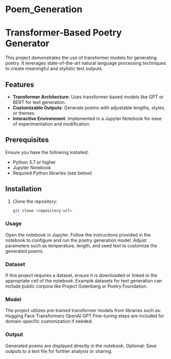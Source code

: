 # Poem_Generation
# Transformer-Based Poetry Generator

This project demonstrates the use of transformer models for generating poetry. It leverages state-of-the-art natural language processing techniques to create meaningful and stylistic text outputs.

## Features

- **Transformer Architecture**: Uses transformer-based models like GPT or BERT for text generation.
- **Customizable Outputs**: Generate poems with adjustable lengths, styles, or themes.
- **Interactive Environment**: Implemented in a Jupyter Notebook for ease of experimentation and modification.

## Prerequisites

Ensure you have the following installed:

- Python 3.7 or higher
- Jupyter Notebook
- Required Python libraries (see below)

## Installation

1. Clone the repository:
   ```bash
   git clone <repository-url>

### Usage
Open the notebook in Jupyter.
Follow the instructions provided in the notebook to configure and run the poetry generation model.
Adjust parameters such as temperature, length, and seed text to customize the generated poems.

### Dataset
If this project requires a dataset, ensure it is downloaded or linked in the appropriate cell of the notebook.
Example datasets for text generation can include public corpora like Project Gutenberg or Poetry Foundation.

### Model
The project utilizes pre-trained transformer models from libraries such as:
Hugging Face Transformers
OpenAI GPT
Fine-tuning steps are included for domain-specific customization if needed.
  
### Output
Generated poems are displayed directly in the notebook.
Optional: Save outputs to a text file for further analysis or sharing.